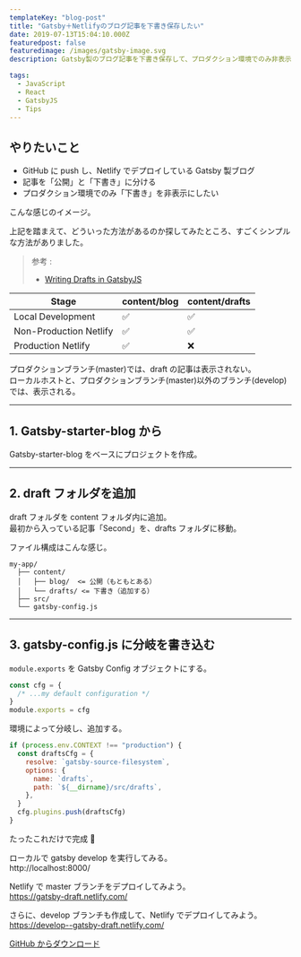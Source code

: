 ```yaml
---
templateKey: "blog-post"
title: "Gatsby＋Netlifyのブログ記事を下書き保存したい"
date: 2019-07-13T15:04:10.000Z
featuredpost: false
featuredimage: /images/gatsby-image.svg
description: Gatsby製のブログ記事を下書き保存して、プロダクション環境でのみ非表示にしたい場合。

tags:
  - JavaScript
  - React
  - GatsbyJS
  - Tips
---
```


## やりたいこと

- GitHub に push し、Netlify でデプロイしている Gatsby 製ブログ
- 記事を「公開」と「下書き」に分ける
- プロダクション環境でのみ「下書き」を非表示にしたい

こんな感じのイメージ。

上記を踏まえて、どういった方法があるのか探してみたところ、すごくシンプルな方法がありました。

> 参考 :
>
> - [Writing Drafts in GatsbyJS](https://chaseonsoftware.com/gatsby-drafts/)

| Stage                  | content/blog | content/drafts |
| ---------------------- | ------------ | -------------- |
| Local Development      | ✅           | ✅             |
| Non-Production Netlify | ✅           | ✅             |
| Production Netlify     | ✅           | ❌             |

プロダクションブランチ(master)では、draft の記事は表示されない。  
ローカルホストと、プロダクションブランチ(master)以外のブランチ(develop)では、表示される。

---

## 1. Gatsby-starter-blog から

Gatsby-starter-blog をベースにプロジェクトを作成。

---

## 2. draft フォルダを追加

draft フォルダを content フォルダ内に追加。  
最初から入っている記事「Second」を、drafts フォルダに移動。

ファイル構成はこんな感じ。

```json{3-4}
my-app/
  ├── content/
  │   ├── blog/  <= 公開（もともとある）
  │   └── drafts/ <= 下書き（追加する）
  ├── src/
  └── gatsby-config.js
```

---

## 3. gatsby-config.js に分岐を書き込む

`module.exports` を Gatsby Config オブジェクトにする。

```javascript
const cfg = {
  /* ...my default configuration */
}
module.exports = cfg
```

環境によって分岐し、追加する。

```javascript
if (process.env.CONTEXT !== "production") {
  const draftsCfg = {
    resolve: `gatsby-source-filesystem`,
    options: {
      name: `drafts`,
      path: `${__dirname}/src/drafts`,
    },
  }
  cfg.plugins.push(draftsCfg)
}
```

たったこれだけで完成 🙌

ローカルで gatsby develop を実行してみる。  
http://localhost:8000/

Netlify で master ブランチをデプロイしてみよう。  
https://gatsby-draft.netlify.com/

さらに、develop ブランチも作成して、Netlify でデプロイしてみよう。  
https://develop--gatsby-draft.netlify.com/

<a href="https://github.com/ayumitk/gatsby-drafts" target="_blank" class="btn">GitHub からダウンロード</a>
